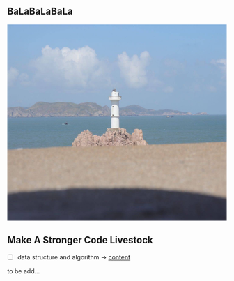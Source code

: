## BaLaBaLaBaLa
<div align=center><img width="600" height="450" src="img/1180747369.png"/></div>


## Make A Stronger Code Livestock
- [ ] data structure and algorithm -> [content](willing_ox)


to be add...



<!---
- [ ] design patterns
- [ ] machine learning
- [ ] deeplearning
- [ ] math things
-->

